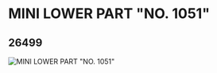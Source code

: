 # MINI LOWER PART "NO. 1051"
## 26499
![MINI LOWER PART "NO. 1051"](https://lc-www-live-s.legocdn.com/media/bricks/5/2/6151334.jpg)